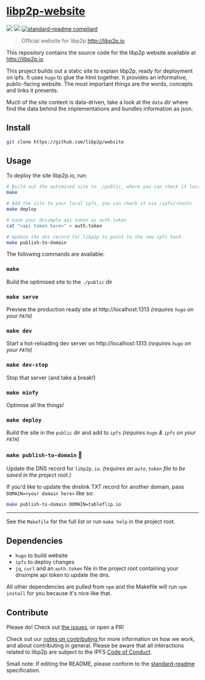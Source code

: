 # [libp2p-website](libp2p.io)

[![](https://img.shields.io/badge/made%20by-Protocol%20Labs-blue.svg?style=flat-square)](http://ipn.io)
[![](https://img.shields.io/badge/project-libp2p-blue.svg?style=flat-square)](http://github.com/libp2p/libp2p)
[![standard-readme compliant](https://img.shields.io/badge/standard--readme-OK-green.svg?style=flat-square)](https://github.com/RichardLitt/standard-readme)

> Official website for libp2p http://libp2p.io

This repository contains the source code for the libp2p website available at http://libp2p.io

This project builds out a static site to explain libp2p, ready for deployment on ipfs. It uses `hugo` to glue the html together. It provides an informative, public-facing website. The most important things are the words, concepts and links it presents.

Much of the site content is data-driven, take a look at the `data` dir where find the data behind the implementations and bundles information as json.

## Install

```sh
git clone https://github.com/libp2p/website
```

## Usage

To deploy the site libp2p.io, run:

```sh
# Build out the optimised site to ./public, where you can check it locally.
make

# Add the site to your local ipfs, you can check it via /ipfs/<hash>
make deploy

# Save your dnsimple api token as auth.token
cat "<api token here>" > auth.token

# Update the dns record for libp2p to point to the new ipfs hash.
make publish-to-domain
```

The following commands are available:

### `make`

Build the optimised site to the `./public` dir

### `make serve`

Preview the production ready site at http://localhost:1313 _(requires `hugo` on your `PATH`)_

### `make dev`

Start a hot-reloading dev server on http://localhost:1313 _(requires `hugo` on your `PATH`)_

### `make dev-stop`

Stop that server (and take a break!)

### `make minfy`

Optimise all the things!

### `make deploy`

Build the site in the `public` dir and add to `ipfs` _(requires `hugo` & `ipfs` on your `PATH`)_

### `make publish-to-domain` :rocket:

Update the DNS record for `libp2p.io`.  _(requires an `auto.token` file to be saved in the project root.)_

If you'd like to update the dnslink TXT record for another domain, pass `DOMAIN=<your domain here>` like so:

```sh
make publish-to-domain DOMAIN=tableflip.io
```

---

See the `Makefile` for the full list or run `make help` in the project root.

## Dependencies

* `hugo` to build website
* `ipfs` to deploy changes
* `jq`, `curl` and an `auth.token` file in the project root containing your dnsimple api token to update the dns.

All other dependencies are pulled from `npm` and the Makefile will run `npm install` for you because it's nice like that.

## Contribute

Please do! Check out [the issues](https://github.com/libp2p/website/issues), or open a PR!

Check out our [notes on contributing ](https://github.com/libp2p/js-libp2p#contribute) for more information on how we work, and about contributing in general. Please be aware that all interactions related to libp2p are subject to the IPFS [Code of Conduct](https://github.com/ipfs/community/blob/master/code-of-conduct.md).

Small note: If editing the README, please conform to the [standard-readme](https://github.com/RichardLitt/standard-readme) specification.
